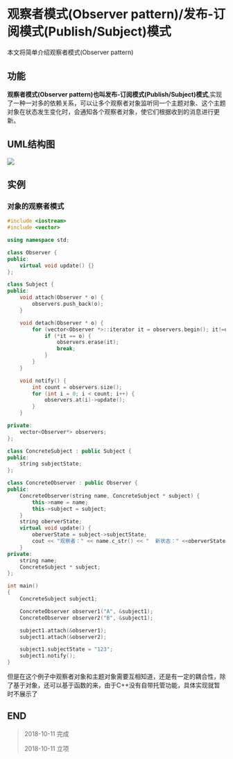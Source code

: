 # 观察者模式(Observer pattern)/发布-订阅模式(Publish/Subject)模式

本文将简单介绍观察者模式(Observer pattern)

## 功能

**观察者模式(Observer pattern)**也叫**发布-订阅模式(Publish/Subject)模式**,实现了一种一对多的依赖关系，可以让多个观察者对象监听同一个主题对象、这个主题对象在状态发生变化时，会通知各个观察者对象，使它们根据收到的消息进行更新。

## UML结构图

![](http://blog-cdn.chenxiyuan.fun/18-10-11/11397318.jpg)

## 实例

### 对象的观察者模式

``` c++
#include <iostream>
#include <vector>

using namespace std;

class Observer {
public:
    virtual void update() {}
};

class Subject {
public:
    void attach(Observer * o) {
        observers.push_back(o);
    }

    void detach(Observer * o) {
        for (vector<Observer *>::iterator it = observers.begin(); it!=observers.end(); it++) {
            if (*it == o) {
                observers.erase(it);
                break;
            }
        }
    }

    void notify() {
        int count = observers.size();
        for (int i = 0; i < count; i++) {
            observers.at(i)->update();
        }
    }

private:
    vector<Observer*> observers;
};

class ConcreteSubject : public Subject {
public:
    string subjectState;
};

class ConcreteObserver : public Observer {
public:
    ConcreteObserver(string name, ConcreteSubject * subject) {
        this->name = name;
        this->subject = subject;
    }
    string oberverState;
    virtual void update() {
        oberverState = subject->subjectState;
        cout << "观察者：" << name.c_str() << "  新状态：" <<oberverState.c_str() << endl;
    }
private:
    string name;
    ConcreteSubject * subject;
};

int main()
{
    ConcreteSubject subject1;

    ConcreteObserver observer1("A", &subject1);
    ConcreteObserver observer2("B", &subject1);

    subject1.attach(&observer1);
    subject1.attach(&observer2);

    subject1.subjectState = "123";
    subject1.notify();
}
```

但是在这个例子中观察者对象和主题对象需要互相知道，还是有一定的耦合性，除了基于对象，还可以基于函数的来，由于C++没有自带托管功能，具体实现就暂时不展示了

## END

>   2018-10-11   完成
> 
>   2018-10-11   立项